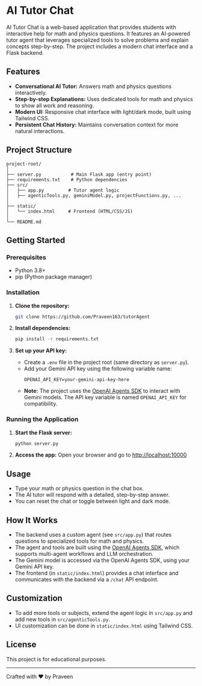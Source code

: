 # AI Tutor Chat

AI Tutor Chat is a web-based application that provides students with interactive help for math and physics questions. It features an AI-powered tutor agent that leverages specialized tools to solve problems and explain concepts step-by-step. The project includes a modern chat interface and a Flask backend.

## Features
- **Conversational AI Tutor:** Answers math and physics questions interactively.
- **Step-by-step Explanations:** Uses dedicated tools for math and physics to show all work and reasoning.
- **Modern UI:** Responsive chat interface with light/dark mode, built using Tailwind CSS.
- **Persistent Chat History:** Maintains conversation context for more natural interactions.

## Project Structure
```
project-root/
│
├── server.py           # Main Flask app (entry point)
├── requirements.txt    # Python dependencies
├── src/
│   ├── app.py         # Tutor agent logic
│   ├── agenticTools.py, geminiModel.py, projectFunctions.py, ...
│
├── static/
│   └── index.html     # Frontend (HTML/CSS/JS)
│
└── README.md
```

## Getting Started

### Prerequisites
- Python 3.8+
- pip (Python package manager)

### Installation
1. **Clone the repository:**
   ```bash
   git clone https://github.com/Praveen163/tutorAgent
   ```
2. **Install dependencies:**
   ```bash
   pip install -r requirements.txt
   ```

3. **Set up your API key:**
   - Create a `.env` file in the project root (same directory as `server.py`).
   - Add your Gemini API key using the following variable name:
     ```env
     OPENAI_API_KEY=your-gemini-api-key-here
     ```
   - **Note:** The project uses the [OpenAI Agents SDK](https://github.com/openai/openai-agents-python) to interact with Gemini models. The API key variable is named `OPENAI_API_KEY` for compatibility.

### Running the Application
1. **Start the Flask server:**
   ```bash
   python server.py
   ```
2. **Access the app:**
   Open your browser and go to [http://localhost:10000](http://localhost:10000)

## Usage
- Type your math or physics question in the chat box.
- The AI tutor will respond with a detailed, step-by-step answer.
- You can reset the chat or toggle between light and dark mode.

## How It Works
- The backend uses a custom agent (see `src/app.py`) that routes questions to specialized tools for math and physics.
- The agent and tools are built using the [OpenAI Agents SDK](https://github.com/openai/openai-agents-python), which supports multi-agent workflows and LLM orchestration.
- The Gemini model is accessed via the OpenAI Agents SDK, using your Gemini API key.
- The frontend (in `static/index.html`) provides a chat interface and communicates with the backend via a `/chat` API endpoint.

## Customization
- To add more tools or subjects, extend the agent logic in `src/app.py` and add new tools in `src/agenticTools.py`.
- UI customization can be done in `static/index.html` using Tailwind CSS.

## License
This project is for educational purposes.

---
Crafted with ❤️ by Praveen 
